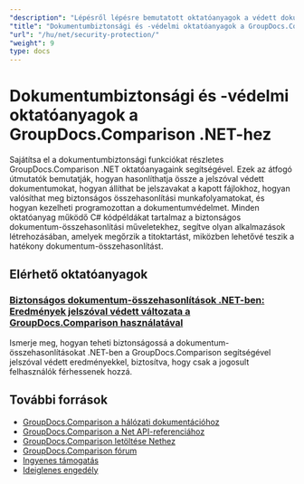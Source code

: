```yaml
---
"description": "Lépésről lépésre bemutatott oktatóanyagok a védett dokumentumokkal való munkához és a biztonság megvalósításához az összehasonlítási eredményekben a GroupDocs.Comparison for .NET segítségével."
"title": "Dokumentumbiztonsági és -védelmi oktatóanyagok a GroupDocs.Comparison .NET-hez"
"url": "/hu/net/security-protection/"
"weight": 9
type: docs
---
```

# Dokumentumbiztonsági és -védelmi oktatóanyagok a GroupDocs.Comparison .NET-hez

Sajátítsa el a dokumentumbiztonsági funkciókat részletes GroupDocs.Comparison .NET oktatóanyagaink segítségével. Ezek az átfogó útmutatók bemutatják, hogyan hasonlíthatja össze a jelszóval védett dokumentumokat, hogyan állíthat be jelszavakat a kapott fájlokhoz, hogyan valósíthat meg biztonságos összehasonlítási munkafolyamatokat, és hogyan kezelheti programozottan a dokumentumvédelmet. Minden oktatóanyag működő C# kódpéldákat tartalmaz a biztonságos dokumentum-összehasonlítási műveletekhez, segítve olyan alkalmazások létrehozásában, amelyek megőrzik a titoktartást, miközben lehetővé teszik a hatékony dokumentum-összehasonlítást.

## Elérhető oktatóanyagok

### [Biztonságos dokumentum-összehasonlítások .NET-ben: Eredmények jelszóval védett változata a GroupDocs.Comparison használatával](./secure-net-document-comparisons-password-protection/)
Ismerje meg, hogyan teheti biztonságossá a dokumentum-összehasonlításokat .NET-ben a GroupDocs.Comparison segítségével jelszóval védett eredményekkel, biztosítva, hogy csak a jogosult felhasználók férhessenek hozzá.

## További források

- [GroupDocs.Comparison a hálózati dokumentációhoz](https://docs.groupdocs.com/comparison/net/)
- [GroupDocs.Comparison a Net API-referenciához](https://reference.groupdocs.com/comparison/net/)
- [GroupDocs.Comparison letöltése Nethez](https://releases.groupdocs.com/comparison/net/)
- [GroupDocs.Comparison fórum](https://forum.groupdocs.com/c/comparison)
- [Ingyenes támogatás](https://forum.groupdocs.com/)
- [Ideiglenes engedély](https://purchase.groupdocs.com/temporary-license/)